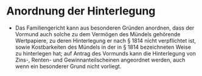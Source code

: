 # Anordnung der Hinterlegung

- Das Familiengericht kann aus besonderen Gründen anordnen, dass der Vormund auch solche zu dem Vermögen des Mündels gehörende Wertpapiere, zu deren Hinterlegung er nach § 1814 nicht verpflichtet ist, sowie Kostbarkeiten des Mündels in der in § 1814 bezeichneten Weise zu hinterlegen hat; auf Antrag des Vormunds kann die Hinterlegung von Zins-, Renten- und Gewinnanteilscheinen angeordnet werden, auch wenn ein besonderer Grund nicht vorliegt.

